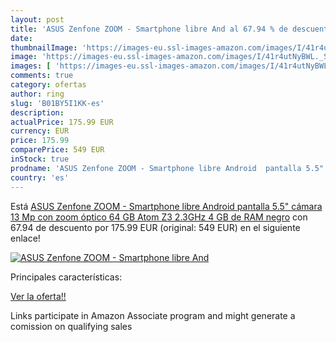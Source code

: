 ```yaml
---
layout: post
title: 'ASUS Zenfone ZOOM - Smartphone libre And al 67.94 % de descuento'
date: 
thumbnailImage: 'https://images-eu.ssl-images-amazon.com/images/I/41r4utNyBWL._SL200_.jpg'
image: 'https://images-eu.ssl-images-amazon.com/images/I/41r4utNyBWL._SL200_.jpg'
images: [ 'https://images-eu.ssl-images-amazon.com/images/I/41r4utNyBWL._SL200_.jpg' ]
comments: true
category: ofertas
author: ring
slug: 'B01BY5I1KK-es'
description:
actualPrice: 175.99 EUR
currency: EUR
price: 175.99
comparePrice: 549 EUR
inStock: true
prodname: 'ASUS Zenfone ZOOM - Smartphone libre Android  pantalla 5.5"  cámara 13 Mp con zoom óptico  64 GB  Atom Z3 2.3GHz  4 GB de RAM   negro'
country: 'es'
---
```


Está [ASUS Zenfone ZOOM - Smartphone libre Android  pantalla 5.5"  cámara 13 Mp con zoom óptico  64 GB  Atom Z3 2.3GHz  4 GB de RAM   negro](https://www.amazon.es/dp/B01BY5I1KK/?tag=tolees-21) con 67.94 de descuento por 175.99 EUR (original: 549 EUR) en el siguiente enlace!

[![ASUS Zenfone ZOOM - Smartphone libre And](https://images-eu.ssl-images-amazon.com/images/I/41r4utNyBWL._SL200_.jpg)](https://www.amazon.es/dp/B01BY5I1KK/?tag=tolees-21)

Principales características:


[Ver la oferta!!](https://www.amazon.es/dp/B01BY5I1KK/?tag=tolees-21)

Links participate in Amazon Associate program and might generate a comission on qualifying sales


